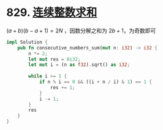 # 829. [连续整数求和](https://leetcode-cn.com/problems/consecutive-numbers-sum/)

$(a + b)(b - a + 1) = 2N$ ，因数分解之和为 $2b+1$，为奇数即可

```rust
impl Solution {
    pub fn consecutive_numbers_sum(mut n: i32) -> i32 {
        n *= 2;
        let mut res = 0i32;
        let mut i = (n as f32).sqrt() as i32;
        
        while i >= 1 {
            if n % i == 0 && ((i + n / i) & 1) == 1 {
                res += 1;
            }
            i -= 1;
        }
        res
    }
}
```

